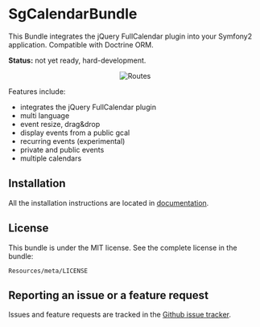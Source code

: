 # SgCalendarBundle

This Bundle integrates the jQuery FullCalendar plugin into your Symfony2 application. Compatible with Doctrine ORM.

**Status:** not yet ready, hard-development.

<div style="text-align:center"><img alt="Routes" src="https://github.com/stwe/CalendarBundle/raw/master/Resources/doc/screen.jpg"></div>

Features include:
- integrates the jQuery FullCalendar plugin
- multi language
- event resize, drag&drop
- display events from a public gcal
- recurring events (experimental)
- private and public events
- multiple calendars

## Installation

All the installation instructions are located in [documentation](https://github.com/stwe/CalendarBundle/blob/master/Resources/doc/index.md).

## License

This bundle is under the MIT license. See the complete license in the bundle:

    Resources/meta/LICENSE

## Reporting an issue or a feature request

Issues and feature requests are tracked in the [Github issue tracker](https://github.com/stwe/CalendarBundle/issues).